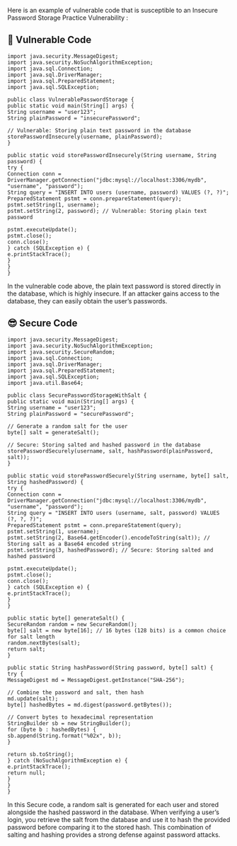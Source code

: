 Here is an example of vulnerable code that is susceptible to an Insecure Password Storage Practice Vulnerability :

## 🥺 Vulnerable Code
```
import java.security.MessageDigest;
import java.security.NoSuchAlgorithmException;
import java.sql.Connection;
import java.sql.DriverManager;
import java.sql.PreparedStatement;
import java.sql.SQLException;

public class VulnerablePasswordStorage {
public static void main(String[] args) {
String username = "user123";
String plainPassword = "insecurePassword";

// Vulnerable: Storing plain text password in the database
storePasswordInsecurely(username, plainPassword);
}

public static void storePasswordInsecurely(String username, String password) {
try {
Connection conn = DriverManager.getConnection("jdbc:mysql://localhost:3306/mydb", "username", "password");
String query = "INSERT INTO users (username, password) VALUES (?, ?)";
PreparedStatement pstmt = conn.prepareStatement(query);
pstmt.setString(1, username);
pstmt.setString(2, password); // Vulnerable: Storing plain text password

pstmt.executeUpdate();
pstmt.close();
conn.close();
} catch (SQLException e) {
e.printStackTrace();
}
}
}
```
In the vulnerable code above, the plain text password is stored directly in the database, which is highly insecure. If an attacker gains access to the database, they can easily obtain the user’s passwords.

## 😎 Secure Code
```
import java.security.MessageDigest;
import java.security.NoSuchAlgorithmException;
import java.security.SecureRandom;
import java.sql.Connection;
import java.sql.DriverManager;
import java.sql.PreparedStatement;
import java.sql.SQLException;
import java.util.Base64;

public class SecurePasswordStorageWithSalt {
public static void main(String[] args) {
String username = "user123";
String plainPassword = "securePassword";

// Generate a random salt for the user
byte[] salt = generateSalt();

// Secure: Storing salted and hashed password in the database
storePasswordSecurely(username, salt, hashPassword(plainPassword, salt));
}

public static void storePasswordSecurely(String username, byte[] salt, String hashedPassword) {
try {
Connection conn = DriverManager.getConnection("jdbc:mysql://localhost:3306/mydb", "username", "password");
String query = "INSERT INTO users (username, salt, password) VALUES (?, ?, ?)";
PreparedStatement pstmt = conn.prepareStatement(query);
pstmt.setString(1, username);
pstmt.setString(2, Base64.getEncoder().encodeToString(salt)); // Storing salt as a Base64 encoded string
pstmt.setString(3, hashedPassword); // Secure: Storing salted and hashed password

pstmt.executeUpdate();
pstmt.close();
conn.close();
} catch (SQLException e) {
e.printStackTrace();
}
}

public static byte[] generateSalt() {
SecureRandom random = new SecureRandom();
byte[] salt = new byte[16]; // 16 bytes (128 bits) is a common choice for salt length
random.nextBytes(salt);
return salt;
}

public static String hashPassword(String password, byte[] salt) {
try {
MessageDigest md = MessageDigest.getInstance("SHA-256");

// Combine the password and salt, then hash
md.update(salt);
byte[] hashedBytes = md.digest(password.getBytes());

// Convert bytes to hexadecimal representation
StringBuilder sb = new StringBuilder();
for (byte b : hashedBytes) {
sb.append(String.format("%02x", b));
}

return sb.toString();
} catch (NoSuchAlgorithmException e) {
e.printStackTrace();
return null;
}
}
}
```
In this Secure code, a random salt is generated for each user and stored alongside the hashed password in the database. When verifying a user’s login, you retrieve the salt from the database and use it to hash the provided password before comparing it to the stored hash. This combination of salting and hashing provides a strong defense against password attacks.
